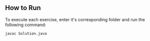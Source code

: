 ## How to Run

To execute each exercise, enter it's corresponding folder and run the following command:

```bash
javac Solution.java
```